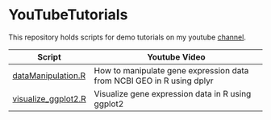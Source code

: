 # YouTubeTutorials


This repository holds scripts for demo tutorials on my youtube [channel](https://www.youtube.com/channel/UCnXs-Nq1dzMZQOKUHKW3rdw).

| Script | Youtube Video |
| --- | --- |
| [dataManipulation.R](https://github.com/kpatel427/YouTubeTutorials/blob/main/dataManipulation.R) | How to manipulate gene expression data from NCBI GEO in R using dplyr | Bioinformatics for beginners |
| [visualize_ggplot2.R](https://github.com/kpatel427/YouTubeTutorials/blob/main/visualize_ggplot2.R) | Visualize gene expression data in R using ggplot2 |
